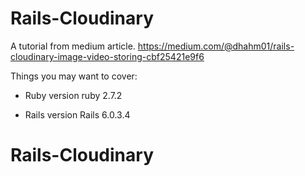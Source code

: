 # Rails-Cloudinary

A tutorial from medium article.
https://medium.com/@dhahm01/rails-cloudinary-image-video-storing-cbf25421e9f6

Things you may want to cover:

* Ruby version
ruby 2.7.2

* Rails version
Rails 6.0.3.4
# Rails-Cloudinary
